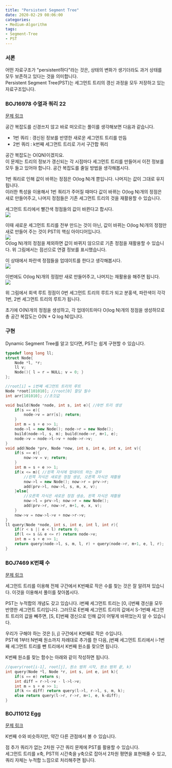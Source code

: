 ```yaml
---
title: "Persistent Segment Tree"
date: 2020-02-29 08:06:00
categories:
- Medium-Algorithm
tags:
- Segment-Tree
- PST
---
```


### 서론
어떤 자료구조가 "persistent하다"라는 것은, 상태의 변화가 생기더라도 과거 상태를 모두 보존하고 있다는 것을 의미합니다.<Br>
Persistent Segment Tree(PST)는 세그먼트 트리의 갱신 과정을 모두 저장하고 있는 자료구조입니다.

### BOJ16978 수열과 쿼리 22
[문제 링크](http://icpc.me/16978)

공간 복잡도를 신경쓰지 않고 바로 떠오르는 풀이를 생각해보면 다음과 같습니다.
* 1번 쿼리 : 갱신된 정보를 반영한 새로운 세그먼트 트리를 만듬
* 2번 쿼리 : k번째 세그먼트 트리로 가서 구간합 쿼리

공간 복잡도는 O(QN)이겠지요.<br>
이 문제는 트리의 정보가 갱신되는 각 시점마다 세그먼트 트리를 만들어서 이전 정보를 모두 들고 있어야 합니다. 공간 복잡도를 줄일 방법을 생각해봅시다.

1번 쿼리로 인해 값이 바뀌는 정점은 O(log N)개 뿐입니다. 나머지는 값이 그대로 유지됩니다.<br>
이러한 특성을 이용해서 1번 쿼리가 주어질 때마다 값이 바뀌는 O(log N)개의 정점은 새로 만들어주고, 나머지 정점들은 기존 세그먼트 트리의 것을 재활용할 수 있습니다.

세그먼트 트리에서 빨간색 정점들의 값이 바뀐다고 합시다.<br>
![](https://i.imgur.com/8rGxxBk.png)

이때 새로운 세그먼트 트리를 전부 만드는 것이 아닌, 값이 바뀌는 O(log N)개의 정점만 새로 만들어 주는 것이 PST의 핵심 아이디어입니다.<br>
![](https://i.imgur.com/IQb96zz.png)<br>
O(log N)개의 정점을 제외하면 값이 바뀌지 않으므로 기존 정점을 재활용할 수 있습니다. 위 그림에서는 점선으로 연결 정보를 표시했습니다.

이 상태에서 파란색 정점들을 업데이트를 한다고 생각해봅시다.<br>
![](https://i.imgur.com/c2AJWb9.png)

이번에도 O(log N)개의 정점만 새로 만들어주고, 나머지는 재활용을 해주면 됩니다.<br>
![](https://i.imgur.com/KzQs9Lz.png)

위 그림에서 회색 루트 정점이 0번 세그먼트 트리의 루트가 되고 분홍색, 파란색이 각각 1번, 2번 세그먼트 트리의 루트가 됩니다.

초기에 O(N)개의 정점을 생성하고, 각 업데이트마다 O(log N)개의 정점을 생성하므로 총 공간 복잡도는 O(N + Q log N)입니다.

### 구현
Dynamic Segment Tree를 알고 있다면, PST는 쉽게 구현할 수 있습니다.
```cpp
typedef long long ll;
struct Node{
    Node *l, *r;
    ll v;
    Node(){ l = r = NULL; v = 0; }
};

//root[i] = i번째 세그먼트 트리의 루트
Node *root[101010]; //root[0] 할당 필수
int arr[101010]; //초깃값

void build(Node *node, int s, int e){ //0번 트리 생성
    if(s == e){
        node->v = arr[s]; return;
    }
    int m = s + e >> 1;
    node->l = new Node(); node->r = new Node();
    build(node->l, s, m); build(node->r, m+1, e);
    node->v = node->l->v + node->r->v;
}
void add(Node *prv, Node *now, int s, int e, int x, int v){
    if(s == e){
        now->v = v; return;
    }
    int m = s + e >> 1;
    if(x <= m){ //왼쪽 자식에 업데이트 하는 경우
        //왼쪽 자식은 새로운 정점 생성, 오른쪽 자식은 재활용
        now->l = new Node(); now->r = prv->r;
        add(prv->l, now->l, s, m, x, v);
    }else{
        //오른쪽 자식은 새로운 정점 생송, 왼쪽 자식은 재활용
        now->l = prv->l; now->r = new Node();
        add(prv->r, now->r, m+1, e, x, v);
    }
    now->v = now->l->v + now->r->v;
}
ll query(Node *node, int s, int e, int l, int r){
    if(r < s || e < l) return 0;
    if(l <= s && e <= r) return node->v;
    int m = s + e >> 1;
    return query(node->l, s, m, l, r) + query(node->r, m+1, e, l, r);
}
```

### BOJ7469 K번째 수
[문제 링크](http://icpc.me/7469)

세그먼트 트리를 이용해 전체 구간에서 K번째로 작은 수를 찾는 것은 잘 알려져 있습니다. 이것을 이용해서 풀이를 찾아봅시다.

PST는 누적합의 개념도 갖고 있습니다. i번째 세그먼트 트리는 [0, i]번째 갱신을 모두 반영한 세그먼트 트리입니다. 그러므로 E번째 세그먼트 트리의 값에서 S-1번째 세그먼트 트리의 값을 빼주면, [S, E]번째 갱신으로 인해 값이 어떻게 바뀌었는지 알 수 있습니다.

우리가 구해야 하는 것은 [i, j] 구간에서 K번째로 작은 수입니다.<br>
PST에 1부터 N번째 원소까지 차례대로 추가를 한 다음, j번째 세그먼트 트리에서 i-1번째 세그먼트 트리를 뺀 트리에서 K번째 원소를 찾으면 됩니다.

K번째 원소를 찾는 함수는 아래와 같이 작성하면 됩니다.
```cpp
//query(root[i-1], root[j], 원소 범위 시작, 원소 범위 끝, k)
int query(Node *l, Node *r, int s, int e, int k){
    if(s == e) return s;
    int diff = r->l->v - l->l->v;
    int m = s + e >> 1;
    if(k <= diff) return query(l->l, r->l, s, m, k);
    else return query(l->r, r->r, m+1, e, k-diff);
}
```

### BOJ11012 Egg
[문제 링크](http://icpc.me/11012)

K번째 수와 비슷하지만, 약간 다른 관점에서 볼 수 있습니다.

점 추가 쿼리가 없는 2차원 구간 쿼리 문제에 PST를 활용할 수 있습니다.<br>
세그먼트 트리를 x축, PST의 시간축을 y축으로 잡아서 2차원 평면을 표현해줄 수 있고, 쿼리 자체는 누적합 느낌으로 처리해주면 됩니다.
